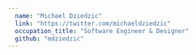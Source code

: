```yaml
---
  name: "Michael Dziedzic"
  link: "https://twitter.com/michaeldziedzic"
  occupation_title: "Software Engineer & Designer"
  github: "mdziedzic"
---
```


